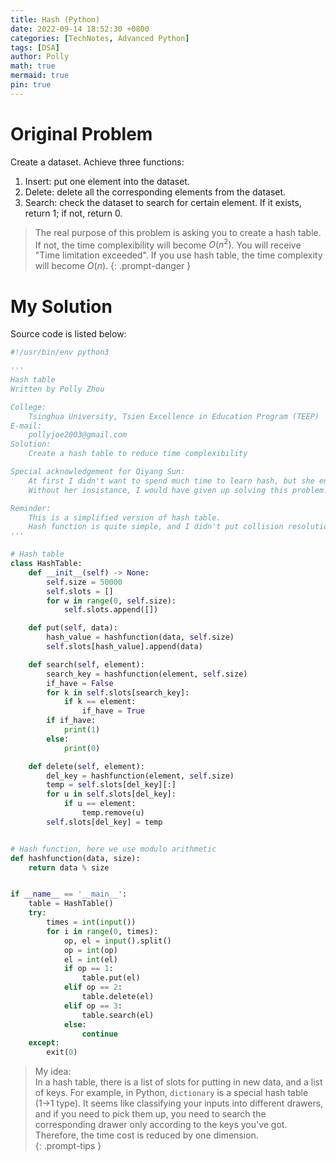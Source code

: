 ```yaml
---
title: Hash (Python)
date: 2022-09-14 18:52:30 +0800
categories: [TechNotes, Advanced Python]
tags: [DSA]
author: Polly
math: true
mermaid: true
pin: true
---
```


# Original Problem

Create a dataset. Achieve three functions:

1. Insert: put one element into the dataset.
1. Delete: delete all the corresponding elements from the dataset.
1. Search: check the dataset to search for certain element. If it exists, return 1; if not, return 0.

> The real purpose of this problem is asking you to create a hash table. If not, the time complexibility will become $O(n^2)$. You will receive "Time limitation exceeded". If you use hash table, the time complexity will become $O(n)$.
{: .prompt-danger }

# My Solution

Source code is listed below:

```python
#!/usr/bin/env python3

'''
Hash table
Written by Polly Zhou

College:
	Tsinghua University, Tsien Excellence in Education Program (TEEP)
E-mail:
	pollyjoe2003@gmail.com
Solution:
	Create a hash table to reduce time complexibility

Special acknowledgement for Qiyang Sun:
	At first I didn't want to spend much time to learn hash, but she encouraged me to use hash.
	Without her insistance, I would have given up solving this problem.

Reminder:
	This is a simplified version of hash table.
	Hash function is quite simple, and I didn't put collision resolution here.
'''

# Hash table
class HashTable:
    def __init__(self) -> None:
        self.size = 50000
        self.slots = []
        for w in range(0, self.size):
            self.slots.append([])

    def put(self, data):
        hash_value = hashfunction(data, self.size)
        self.slots[hash_value].append(data)

    def search(self, element):
        search_key = hashfunction(element, self.size)
        if_have = False
        for k in self.slots[search_key]:
            if k == element:
                if_have = True
        if if_have:
            print(1)
        else:
            print(0)

    def delete(self, element):
        del_key = hashfunction(element, self.size)
        temp = self.slots[del_key][:]
        for u in self.slots[del_key]:
            if u == element:
                temp.remove(u)
        self.slots[del_key] = temp


# Hash function, here we use modulo arithmetic
def hashfunction(data, size):
    return data % size


if __name__ == '__main__':
    table = HashTable()
    try:
        times = int(input())
        for i in range(0, times):
            op, el = input().split()
            op = int(op)
            el = int(el)
            if op == 1:
                table.put(el)
            elif op == 2:
                table.delete(el)
            elif op == 3:
                table.search(el)
            else:
                continue
    except:
        exit(0)

```

> My idea: <br>In a hash table, there is a list of slots for putting in new data, and a list of keys. For example, in Python, `dictionary` is a special hash table (1$\to$1 type). It seems like classifying your inputs into different drawers, and if you need to pick them up, you need to search the corresponding drawer only according to the keys you've got. Therefore, the time cost is reduced by one dimension.<br>{: .prompt-tips }
